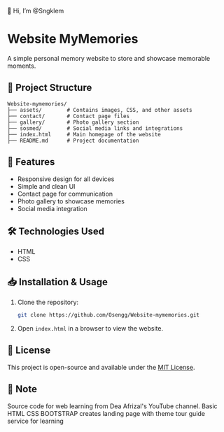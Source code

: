 👋 Hi, I’m @Sngklem  
# Website MyMemories

A simple personal memory website to store and showcase memorable moments.

## 📂 Project Structure

```
Website-mymemories/
├── assets/        # Contains images, CSS, and other assets
├── contact/       # Contact page files
├── gallery/       # Photo gallery section
├── sosmed/        # Social media links and integrations
├── index.html     # Main homepage of the website
├── README.md      # Project documentation
```

## 🚀 Features
- Responsive design for all devices
- Simple and clean UI
- Contact page for communication
- Photo gallery to showcase memories
- Social media integration

## 🛠️ Technologies Used
- HTML
- CSS

## 📥 Installation & Usage
1. Clone the repository:
   ```sh
   git clone https://github.com/Osengg/Website-mymemories.git
   ```
2. Open `index.html` in a browser to view the website.

## 📄 License
This project is open-source and available under the [MIT License](LICENSE).


## 📜 Note
Source code for web learning from Dea Afrizal's YouTube channel. Basic HTML CSS BOOTSTRAP creates landing page with theme tour guide service for learning
